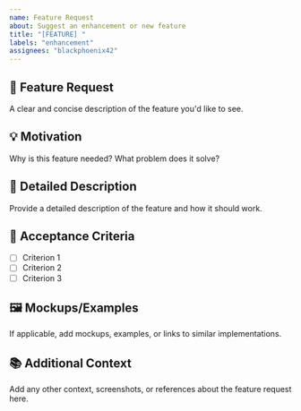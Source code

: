 ```yaml
---
name: Feature Request
about: Suggest an enhancement or new feature
title: "[FEATURE] "
labels: "enhancement"
assignees: "blackphoenix42"
---
```


## 🚀 Feature Request

A clear and concise description of the feature you'd like to see.

## 💡 Motivation

Why is this feature needed? What problem does it solve?

## 📝 Detailed Description

Provide a detailed description of the feature and how it should work.

## 🎯 Acceptance Criteria

- [ ] Criterion 1
- [ ] Criterion 2
- [ ] Criterion 3

## 🖼️ Mockups/Examples

If applicable, add mockups, examples, or links to similar implementations.

## 📚 Additional Context

Add any other context, screenshots, or references about the feature request here.
